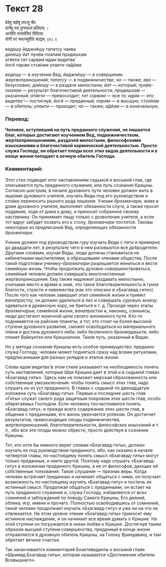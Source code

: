 # Текст 28

वेदेषु यज्ञेषु तपःसु चैव  
दानेषु यत् पुण्यफलं प्रदिष्टम् ।  
अत्येति तत्सर्वमिदं विदित्वा  
योगी परं स्थानमुपैति चाद्यम् ॥२८॥

ведешу йаджн̃ешу тапат̣су чаива  
да̄нешу йат пун̣йа-пхалам̇ прадишх̣ам  
атйети тат сарвам идам̇ видитва̄  
йогӣ парам̇ стха̄нам упаити ча̄дйам

_ведешу_ — в изучении Вед; _йаджн̃ешу_ — в совершении жертвоприношений; _тапат̣су_ — в подвижничестве; _ча_ — также; _эва_ — безусловно; _да̄нешу_ — в раздаче милостыни; _йат_ — который; _пун̣йа- пхалам_ — результат благочестивой деятельности; _прадишх̣ам_ — указанный; _атйети_ — превосходит; _тат сарвам_ — все то; _идам_ — это; _видитва̄_ — постигнув; _йогӣ_ — преданный; _парам_ — в высшую; _стха̄нам_ — в обитель; _упаити_ — приходит; _ча_ — также; _а̄дйам_ — в изначальную.

### Перевод:

**Человек, вступивший на путь преданного служения, не лишается благ, которых достигают изучением Вед, подвижничеством, жертвоприношениями, раздачей милостыни, философскими изысканиями и благочестивой кармической деятельностью. Просто служа Господу, он обретает плоды всех этих видов деятельности и в конце жизни попадает в вечную обитель Господа.**

### Комментарий:

Этот стих подводит итог наставлениям седьмой и восьмой глав, где описывается путь преданного служения, или путь сознания Кришны. Согласно _шастрам,_ в начале духовного пути человек должен жить в _ашраме_ духовного учителя, изучать Веды под его руководством и стойко переносить разного рода лишения. Ученик-_брахмачари,_ живя в доме духовного учителя, выполняет обязанности слуги, а также просит подаяние, ходя от дома к дому, и приносит собранное своему наставнику. Он принимает пищу только с дозволения учителя, а если тот вдруг забудет позвать его к столу, _брахмачари_ постится. Таковы некоторые из предписаний Вед, определяющих обязанности _брахмачари._

Ученик должен под руководством _гуру_ изучать Веды с пяти и примерно до двадцати лет, в результате чего в нем разовьются все добродетели. Другими словами, изучая Веды, люди должны становиться не кабинетными мыслителями, а образцовыми членами общества. После такой подготовки ученику-_брахмачари_ разрешается жениться и вести семейную жизнь. Чтобы продолжать духовно совершенствоваться, семейный человек должен совершать многочисленные жертвоприношения. Ему также надлежит раздавать милостыню, учитывая место и время и зная, что такое благотворительность в _гунах_ благости, страсти и невежества (как это описано в «Бхагавад-гите»). После того как человек завершит этап семейной жизни и примет _ванапрастху,_ он должен удалиться в лес и совершать суровую аскезу: одеваться в древесную кору, не бриться и т. д. Проходя через этапы _брахмачарьи,_ семейной жизни, _ванапрастхи_ и, наконец, _санньясы,_ люди достигают конечной цели своего жизненного пути. Кто-то поднимается на райские планеты, а тот, кто стоит на более высокой ступени духовного развития, сможет освободиться из материального плена и достичь духовного неба: либо безличного _брахмаджьоти,_ либо планет Вайкунтхи или Кришналоки. Таков путь, указанный в Ведах.

Но у метода сознания Кришны есть особое преимущество: преданно служа Господу, человек может подняться сразу над всеми ритуалами, предписанными для разных укладов и этапов жизни.

Слова _идам̇ видитва̄_ в этом стихе указывают на необходимость понять суть наставлений, которые Шри Кришна дает в этой и в седьмой главах «Бхагавад-гиты». Здесь нам не поможет мирская образованность или собственные умозаключения: чтобы понять смысл этих глав, надо слушать их из уст преданного. В главах с седьмой по двенадцатую изложена суть «Бхагавад-гиты». Первые и последние шесть глав «Гиты» служат своего рода защитным покровом этих шести глав, особо оберегаемых Господом. Если человеку посчастливится понять «Бхагавад-гиту», и прежде всего содержание этих шести глав, в общении с преданными, его жизнь увенчается успехом. Он достигнет результатов, превосходящих плоды подвижничества, жертвоприношений, благотворительности, философских изысканий и т. п., ибо все эти плоды можно обрести, просто действуя в сознании Кришны.

Тот, кто хотя бы немного верит словам «Бхагавад-гиты», должен изучать ее под руководством преданного, ибо, как сказано в начале четвертой главы, по-настоящему понять смысл «Бхагавад-гиты» могут только преданные, и никто другой. Поэтому надо слушать «Бхагавад-гиту» в изложении преданного Кришны, а не от философов, дающих ей собственные толкования. Такое слушание — признак веры. Когда человек встречает преданных и начинает общаться с ними, он получает возможность по-настоящему изучить «Бхагавад-гиту» и постичь ее истинный смысл. Продолжая общаться с преданными, он встает на путь преданного служения и, служа Господу, избавляется от всех сомнений и заблуждений по поводу Самого Кришны, Его деяний, облика, игр, имени и прочего. Полностью освободившись от сомнений, такой человек продолжает изучать «Бхагавад-гиту» и уже ни на что не отвлекается. На этом уровне чтение «Бхагавад-гиты» приносит ему истинное наслаждение, и он начинает все время думать о Кришне. На этой ступени он погружается в океан любви к Кришне. Достигнув таким образом высшей ступени совершенства, преданный в конце жизни отправляется в духовную обитель Кришны, на Голоку Вриндавану, и там обретает вечное счастье.

Так заканчивается комментарий Бхактиведанты к восьмой главе «Шримад Бхагавад-гиты», которая называется «Достижение обители Всевышнего».